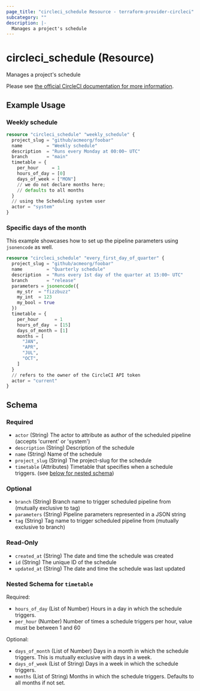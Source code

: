 ```yaml
---
page_title: "circleci_schedule Resource - terraform-provider-circleci"
subcategory: ""
description: |-
  Manages a project's schedule
---
```


# circleci_schedule (Resource)

Manages a project's schedule

Please see [the official CircleCI documentation for more information](https://circleci.com/docs/scheduled-pipelines/).

## Example Usage

### Weekly schedule

```terraform
resource "circleci_schedule" "weekly_schedule" {
  project_slug = "github/acmeorg/foobar"
  name         = "Weekly schedule"
  description  = "Runs every Monday at 00:00~ UTC"
  branch       = "main"
  timetable = {
    per_hour     = 1
    hours_of_day = [0]
    days_of_week = ["MON"]
    // we do not declare months here;
    // defaults to all months
  }
  // using the Scheduling system user
  actor = "system"
}
```

### Specific days of the month

This example showcases how to set up the pipeline parameters using `jsonencode` as well.

```terraform
resource "circleci_schedule" "every_first_day_of_quarter" {
  project_slug = "github/acmeorg/foobar"
  name         = "Quarterly schedule"
  description  = "Runs every 1st day of the quarter at 15:00~ UTC"
  branch       = "release"
  parameters = jsonencode({
    my_str  = "fizzbuzz"
    my_int  = 123
    my_bool = true
  })
  timetable = {
    per_hour      = 1
    hours_of_day  = [15]
    days_of_month = [1]
    months = [
      "JAN",
      "APR",
      "JUL",
      "OCT",
    ]
  }
  // refers to the owner of the CircleCI API token
  actor = "current"
}
```

<!-- schema generated by tfplugindocs -->
## Schema

### Required

- `actor` (String) The actor to attribute as author of the scheduled pipeline (accepts 'current' or 'system')
- `description` (String) Description of the schedule
- `name` (String) Name of the schedule
- `project_slug` (String) The project-slug for the schedule
- `timetable` (Attributes) Timetable that specifies when a schedule triggers. (see [below for nested schema](#nestedatt--timetable))

### Optional

- `branch` (String) Branch name to trigger scheduled pipeline from (mutually exclusive to tag)
- `parameters` (String) Pipeline parameters represented in a JSON string
- `tag` (String) Tag name to trigger scheduled pipeline from (mutually exclusive to branch)

### Read-Only

- `created_at` (String) The date and time the schedule was created
- `id` (String) The unique ID of the schedule
- `updated_at` (String) The date and time the schedule was last updated

<a id="nestedatt--timetable"></a>
### Nested Schema for `timetable`

Required:

- `hours_of_day` (List of Number) Hours in a day in which the schedule triggers.
- `per_hour` (Number) Number of times a schedule triggers per hour, value must be between 1 and 60

Optional:

- `days_of_month` (List of Number) Days in a month in which the schedule triggers. This is mutually exclusive with days in a week.
- `days_of_week` (List of String) Days in a week in which the schedule triggers.
- `months` (List of String) Months in which the schedule triggers. Defaults to all months if not set.
